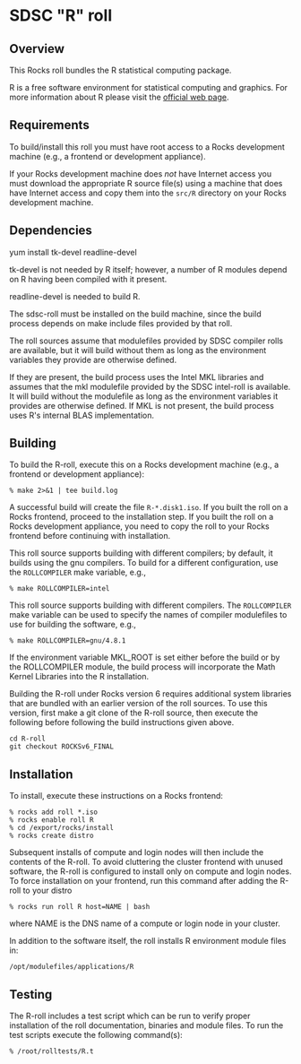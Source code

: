 # SDSC "R" roll

## Overview

This Rocks roll bundles the R statistical computing package.

R is a free software environment for statistical computing and graphics. For
more information about R please visit the <a href="http://www.r-project.org"
target="_blank">official web page</a>.


## Requirements

To build/install this roll you must have root access to a Rocks development
machine (e.g., a frontend or development appliance).

If your Rocks development machine does *not* have Internet access you must
download the appropriate R source file(s) using a machine that does have
Internet access and copy them into the `src/R` directory on your Rocks
development machine.


## Dependencies

yum install tk-devel readline-devel

tk-devel is not needed by R itself; however, a number of R modules depend on R
having been compiled with it present.

readline-devel is needed to build R.

The sdsc-roll must be installed on the build machine, since the build process
depends on make include files provided by that roll.

The roll sources assume that modulefiles provided by SDSC compiler
rolls are available, but it will build without them as long as the environment
variables they provide are otherwise defined.

If they are present, the build process uses the Intel MKL libraries and assumes
that the mkl modulefile provided by the SDSC intel-roll is
available.  It will build without the modulefile as long as the environment
variables it provides are otherwise defined.  If MKL is not present, the build
process uses R's internal BLAS implementation.


## Building

To build the R-roll, execute this on a Rocks development machine
(e.g., a frontend or development appliance):


```shell
% make 2>&1 | tee build.log
```

A successful build will create the file `R-*.disk1.iso`.  If you built the
roll on a Rocks frontend, proceed to the installation step. If you built the
roll on a Rocks development appliance, you need to copy the roll to your Rocks
frontend before continuing with installation.

This roll source supports building with different compilers; by default, it
builds using the gnu compilers.  To build for a different configuration, use
the `ROLLCOMPILER` make variable, e.g.,

```shell
% make ROLLCOMPILER=intel
```

This roll source supports building with different compilers.
The `ROLLCOMPILER` make variable can be used to
specify the names of compiler modulefiles to use for building the
software, e.g.,

```shell
% make ROLLCOMPILER=gnu/4.8.1
```

If the environment variable MKL_ROOT is set either before the build or by the
ROLLCOMPILER module, the build process will incorporate the Math Kernel
Libraries into the R installation.

Building the R-roll under Rocks version 6 requires additional system libraries
that are bundled with an earlier version of the roll sources. To use this
version, first make a git clone of the R-roll source, then execute the
following before following the build instructions given above.

```
cd R-roll
git checkout ROCKSv6_FINAL
```


## Installation

To install, execute these instructions on a Rocks frontend:

```shell
% rocks add roll *.iso
% rocks enable roll R
% cd /export/rocks/install
% rocks create distro
```

Subsequent installs of compute and login nodes will then include the contents
of the R-roll.  To avoid cluttering the cluster frontend with unused
software, the R-roll is configured to install only on compute and
login nodes. To force installation on your frontend, run this command after
adding the R-roll to your distro

```shell
% rocks run roll R host=NAME | bash
```

where NAME is the DNS name of a compute or login node in your cluster.

In addition to the software itself, the roll installs R environment module files
in:

```shell
/opt/modulefiles/applications/R
```

## Testing

The R-roll includes a test script which can be run to verify proper installation
of the roll documentation, binaries and module files. To run the test scripts
execute the following command(s):

```shell
% /root/rolltests/R.t
```

